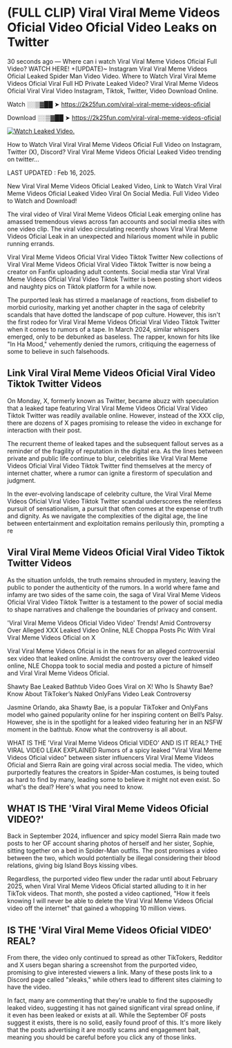 # (FULL CLIP) ️Viral Viral Meme Videos Oficial Video Oficial Video Leaks on Twitter

30 seconds ago — Where can i watch ️Viral Viral Meme Videos Oficial Full Video? WATCH HERE! +(UPDATE)~ Instagram ️Viral Viral Meme Videos Oficial Leaked Spider Man Video Video. Where to Watch ️Viral Viral Meme Videos Oficial Viral Full HD Private Leaked Video? ️Viral Viral Meme Videos Oficial Viral Viral Video Instagram, Tiktok, Twitter, Video Download Online.

Watch ░░▒▓██ ➤ https://2k25fun.com/️viral-viral-meme-videos-oficial

Download ░░▒▓██ ➤ https://2k25fun.com/️viral-viral-meme-videos-oficial

[![Watch Leaked Video.](https://miro.medium.com/v2/resize:fit:828/format:webp/1*cilzJN44JGOrTw9NJCrNHA.gif "Watch Leaked Video")](https://2k25fun.com/️viral-viral-meme-videos-oficial)

How to Watch Viral ️Viral Viral Meme Videos Oficial Full Video on Instagram, Twitter (X), Discord? ️Viral Viral Meme Videos Oficial Leaked Video trending on twitter...

LAST UPDATED : Feb 16, 2025.

New ️Viral Viral Meme Videos Oficial Leaked Video, Link to Watch ️Viral Viral Meme Videos Oficial Leaked Video Viral On Social Media. Full Video Video to Watch and Download!

The viral video of ️Viral Viral Meme Videos Oficial Leak emerging online has amassed tremendous views across fan accounts and social media sites with one video clip. The viral video circulating recently shows ️Viral Viral Meme Videos Oficial Leak in an unexpected and hilarious moment while in public running errands.

️Viral Viral Meme Videos Oficial Viral Video Tiktok Twitter New collections of ️Viral Viral Meme Videos Oficial Viral Video Tiktok Twitter is now being a creator on Fanfix uploading adult contents. Social media star ️Viral Viral Meme Videos Oficial Viral Video Tiktok Twitter is been posting short videos and naughty pics on Tiktok platform for a while now.

The purported leak has stirred a maelanage of reactions, from disbelief to morbid curiosity, marking yet another chapter in the saga of celebrity scandals that have dotted the landscape of pop culture. However, this isn't the first rodeo for ️Viral Viral Meme Videos Oficial Viral Video Tiktok Twitter when it comes to rumors of a tape. In March 2024, similar whispers emerged, only to be debunked as baseless. The rapper, known for hits like "In Ha Mood," vehemently denied the rumors, critiquing the eagerness of some to believe in such falsehoods.

## Link ️Viral Viral Meme Videos Oficial Viral Video Tiktok Twitter Videos

On Monday, X, formerly known as Twitter, became abuzz with speculation that a leaked tape featuring ️Viral Viral Meme Videos Oficial Viral Video Tiktok Twitter was readily available online. However, instead of the XXX clip, there are dozens of X pages promising to release the video in exchange for interaction with their post.

The recurrent theme of leaked tapes and the subsequent fallout serves as a reminder of the fragility of reputation in the digital era. As the lines between private and public life continue to blur, celebrities like ️Viral Viral Meme Videos Oficial Viral Video Tiktok Twitter find themselves at the mercy of internet chatter, where a rumor can ignite a firestorm of speculation and judgment.

In the ever-evolving landscape of celebrity culture, the ️Viral Viral Meme Videos Oficial Viral Video Tiktok Twitter scandal underscores the relentless pursuit of sensationalism, a pursuit that often comes at the expense of truth and dignity. As we navigate the complexities of the digital age, the line between entertainment and exploitation remains perilously thin, prompting a re

##  ️Viral Viral Meme Videos Oficial Viral Video Tiktok Twitter Videos

As the situation unfolds, the truth remains shrouded in mystery, leaving the public to ponder the authenticity of the rumors. In a world where fame and infamy are two sides of the same coin, the saga of ️Viral Viral Meme Videos Oficial Viral Video Tiktok Twitter is a testament to the power of social media to shape narratives and challenge the boundaries of privacy and consent.

'️Viral Viral Meme Videos Oficial Video Video' Trends! Amid Controversy Over Alleged XXX Leaked Video Online, NLE Choppa Posts Pic With ️Viral Viral Meme Videos Oficial on X

️Viral Viral Meme Videos Oficial is in the news for an alleged controversial sex video that leaked online. Amidst the controversy over the leaked video online, NLE Choppa took to social media and posted a picture of himself and ️Viral Viral Meme Videos Oficial.

Shawty Bae Leaked Bathtub Video Goes Viral on X! Who Is Shawty Bae? Know About TikToker’s Naked OnlyFans Video Leak Controversy

Jasmine Orlando, aka Shawty Bae, is a popular TikToker and OnlyFans model who gained popularity online for her inspiring content on Bell’s Palsy. However, she is in the spotlight for a leaked video featuring her in an NSFW moment in the bathtub. Know what the controversy is all about.

WHAT IS THE '️Viral Viral Meme Videos Oficial VIDEO' AND IS IT REAL? THE VIRAL VIDEO LEAK EXPLAINED Rumors of a spicy leaked "️Viral Viral Meme Videos Oficial video" between sister influencers ️Viral Viral Meme Videos Oficial and Sierra Rain are going viral across social media. The video, which purportedly features the creators in Spider-Man costumes, is being touted as hard to find by many, leading some to believe it might not even exist. So what's the deal? Here's what you need to know.

## WHAT IS THE '️Viral Viral Meme Videos Oficial VIDEO?'

Back in September 2024, influencer and spicy model Sierra Rain made two posts to her OF account sharing photos of herself and her sister, Sophie, sitting together on a bed in Spider-Man outfits. The post promises a video between the two, which would potentially be illegal considering their blood relations, giving big Island Boys kissing vibes.

Regardless, the purported video flew under the radar until about February 2025, when ️Viral Viral Meme Videos Oficial started alluding to it in her TikTok videos. That month, she posted a video captioned, "How it feels knowing I will never be able to delete the ️Viral Viral Meme Videos Oficial video off the internet" that gained a whopping 10 million views.

## IS THE '️Viral Viral Meme Videos Oficial VIDEO' REAL?

From there, the video only continued to spread as other TikTokers, Redditor and X users began sharing a screenshot from the purported video, promising to give interested viewers a link. Many of these posts link to a Discord page called "xleaks," while others lead to different sites claiming to have the video.

In fact, many are commenting that they're unable to find the supposedly leaked video, suggesting it has not gained significant viral spread online, if it even has been leaked or exists at all. While the September OF posts suggest it exists, there is no solid, easily found proof of this. It's more likely that the posts advertising it are mostly scams and engagement bait, meaning you should be careful before you click any of those links.